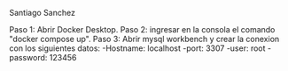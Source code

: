 Santiago Sanchez

Paso 1:
Abrir Docker Desktop.
Paso 2:
ingresar en la consola el comando "docker compose up".
Paso 3:
Abrir mysql workbench y crear la conexion con los siguientes datos:
-Hostname: localhost
-port: 3307
-user: root
-password: 123456

